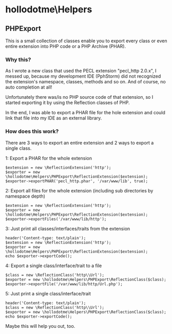 # hollodotme\Helpers

## PHPExport

This is a small collection of classes enable you to export every class or 
even entire extension into PHP code or a PHP Archive (PHAR).

### Why this?

As I wrote a new class that used the PECL extension "pecl_http 2.0.x", I messed up,
because my development IDE (PphStorm) did not recognized the extension's namespace, classes, methods and so on.
And of course, no auto completion at all!
 
Unfortunately there was/is no PHP source code of that extension, so I started exporting it by using the Reflection classes of PHP.

In the end, I was able to export a PHAR file for the hole extension and could link that file into my IDE as an external library.

### How does this work?

There are 3 ways to export an entire extension and 2 ways to export a single class.

1: Export a PHAR for the whole extension

    $extension = new \ReflectionExtension('http');
    $exporter = new \hollodotme\Helpers\PHPExport\ReflectionExtension($extension);
    $exporter->exportPHAR('pecl_http.phar', '/var/www/lib', true);

2: Export all files for the whole extension (including sub directories by namespace depth)

    $extension = new \ReflectionExtension('http');
    $exporter = new \hollodotme\Helpers\PHPExport\ReflectionExtension($extension);
    $exporter->exportFiles('/var/www/lib/http');

3: Just print all classes/interfaces/traits from the extension

    header('Content-type: text/plain');
    $extension = new \ReflectionExtension('http');
    $exporter = new \hollodotme\Helpers\PHPExport\ReflectionExtension($extension);
    echo $exporter->exportCode();

4: Export a single class/interface/trait to a file

    $class = new \ReflectionClass('http\\Url');
    $exporter = new \hollodotme\Helpers\PHPExport\ReflectionClass($class);
    $exporter->exportFile('/var/www/lib/http/Url.php');

5: Just print a single class/interface/trait
 
    header('Content-type: text/plain');
    $class = new \ReflectionClass('http\\Url');
    $exporter = new \hollodotme\Helpers\PHPExport\ReflectionClass($class);
    echo $exporter->exportCode();

Maybe this will help you out, too.
    